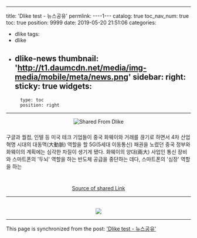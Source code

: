 
---
title: 'Dlike test - 뉴스공유'
permlink: ----1---
catalog: true
toc_nav_num: true
toc: true
position: 9999
date: 2019-05-20 21:51:06
categories:
- dlike
tags:
- dlike
- dlike-news
thumbnail: 'http://t1.daumcdn.net/media/img-media/mobile/meta/news.png'
sidebar:
    right:
        sticky: true
widgets:
    -
        type: toc
        position: right
---


<center><img src='http://t1.daumcdn.net/media/img-media/mobile/meta/news.png' alt='Shared From Dlike' /></center>  

#####

 구글과 퀄컴, 인텔 등 미국 테크 기업들이 중국 화웨이와 거래를 끊기로 하면서 4차 산업혁명 시대의 대동맥(大動脈) 역할을 할 5G(5세대 이동통신) 패권을 노렸던 중국 정부와 화웨이의 계획에는 심각한 차질이 생기게 됐다. 화웨이의 양대(兩大) 사업인 통신 장비와 스마트폰의 '두뇌' 역할을 하는 반도체 공급을 중단하는 데다, 스마트폰의 '심장' 역할을 하는  

#####

 <center><br><a href='https://news.v.daum.net/v/20190521033531510?f=m'>Source of shared Link</a><hr><br><a href='https://dlike.io/'><img src='https://dlike.io/images/dlike-logo.jpg'></a></center>

- - -

This page is synchronized from the post: ['Dlike test - 뉴스공유'](https://steemit.com/@kingbit/----1---)
